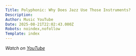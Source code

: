 ```yaml
---
Title: Polyphonic: Why Does Jazz Use Those Instruments?
Description: 
Author: Music YouTube
Date: 2025-08-21T22:02:43.000Z
Robots: noindex,nofollow
Template: index
---
```

<p><em>Watch on <a href="https://www.youtube.com/watch?v=R5MOaLXie2k" rel="noopener noreferrer">YouTube</a></em></p>

